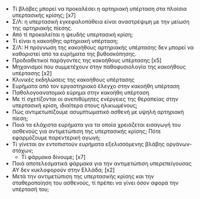 * Τί βλάβες μπορεί να προκαλέσει η αρτηριακή υπέρταση στα πλαίσια υπερτασικής κρίσης; [x7]
* Σ/Λ: η υπερτασική εγκεφαλοπάθεια είναι αναστρέψιμη με την μείωση της αρτηριακής πίεσης. 
* Από τί προκαλείται η ψευδής υπερτασική κρίση; 
* Τί είναι η κακοήθης αρτηριακή υπέρταση; 
* Σ/Λ: Η πρόγνωση της κακοήθους αρτηριακής υπέρτασης δεν μπορεί να καθοριστεί από τα ευρήματα της βυθοσκόπησης. 
* Προδιαθετικοί παράγοντες της κακοήθους υπέρτασης [x5]
* Μηχανισμοί που συμμετέχουν στην παθοφυσιολογία της κακοήθους υπέρτασης [x2]
* Κλινικές εκδηλώσεις της κακοήθους υπέρτασης 
* Ευρήματα από τον εργαστηριακό έλεγχο στην κακοήθη υπέρταση 
* Παθολογοανατομικό εύρημα στην κακοήθη υπέρταση 
* Με τί σχετίζονται οι ανεπιθύμητες ενέργειες της θεραπείας στην υπερτασική κρίση, ιδιαίτερα στους ηλικιωμένους; 
* Πώς αντιμετωπίζουμε ασυμπτωματικό ασθενή με υψηλή αρτηριακή πίεση; 
* Ποιά τα ελάχιστα ευρήματα για τα οποία χρειάζεται εισαγωγή του ασθενούς για αντιμετώπιση της υπερτασικής κρίσης; Πότε εφαρμόζουμε παρεντερική αγωγή; 
* Τί γίνεται αν εντοπιστούν ευρήματα εξελισσόμενης βλάβης οργάνων-στόχων; 
	* Τί φάρμακα δίνουμε; [x7]
* Ποιά αποτελεσματικά φάρμακα για την αντιμετώπιση υπερεπείγουσας ΑΥ δεν κυκλοφορούν στην Ελλάδα; [x2]
* Μετά την αντιμετώπιση της υπερτασικής κρίσης και την σταθεροποίηση του ασθενούς, τί πρέπει να γίνει όσον αφορά την υπέρτασή του; 